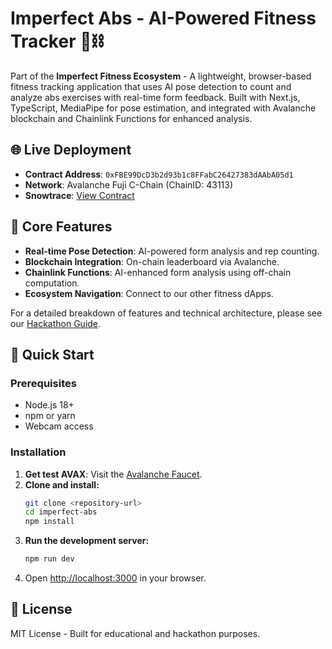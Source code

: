 # Imperfect Abs - AI-Powered Fitness Tracker 💪⛓️

Part of the **Imperfect Fitness Ecosystem** - A lightweight, browser-based fitness tracking application that uses AI pose detection to count and analyze abs exercises with real-time form feedback. Built with Next.js, TypeScript, MediaPipe for pose estimation, and integrated with Avalanche blockchain and Chainlink Functions for enhanced analysis.

## 🌐 Live Deployment

- **Contract Address**: `0xFBE99DcD3b2d93b1c8FFabC26427383dAAbA05d1`
- **Network**: Avalanche Fuji C-Chain (ChainID: 43113)
- **Snowtrace**: [View Contract](https://testnet.snowtrace.io/address/0xFBE99DcD3b2d93b1c8FFabC26427383dAAbA05d1)

## 🌟 Core Features

- **Real-time Pose Detection**: AI-powered form analysis and rep counting.
- **Blockchain Integration**: On-chain leaderboard via Avalanche.
- **Chainlink Functions**: AI-enhanced form analysis using off-chain computation.
- **Ecosystem Navigation**: Connect to our other fitness dApps.

For a detailed breakdown of features and technical architecture, please see our [Hackathon Guide](./docs/HACKATHON_GUIDE.md).

## 🚀 Quick Start

### Prerequisites

- Node.js 18+
- npm or yarn
- Webcam access

### Installation

1.  **Get test AVAX**: Visit the [Avalanche Faucet](https://faucet.avax.network/).
2.  **Clone and install:**
    ```bash
    git clone <repository-url>
    cd imperfect-abs
    npm install
    ```
3.  **Run the development server:**
    ```bash
    npm run dev
    ```
4.  Open [http://localhost:3000](http://localhost:3000) in your browser.

## 📜 License

MIT License - Built for educational and hackathon purposes.
